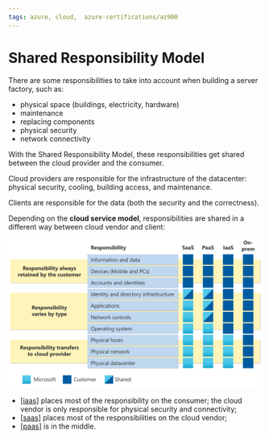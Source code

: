 ```yaml
---
tags: azure, cloud,  azure-certifications/az900
---
```


# Shared Responsibility Model

There are some responsibilities to take into account when building a server factory, such as:

- physical space (buildings, electricity, hardware)
- maintenance
- replacing components
- physical security
- network connectivity

With the Shared Responsibility Model, these responsibilities get shared between the cloud provider and the consumer.

Cloud providers are responsible for the infrastructure of the datacenter: physical security, cooling, building access, and maintenance.

Clients are responsible for the data (both the security and the correctness).

Depending on the **cloud service model**, responsibilities are shared in a different way between cloud vendor and client:

![Shared Responsibility](shared-responsibility-model.svg)

- [[iaas]] places most of the responsibility on the consumer; the cloud vendor is only responsible for physical security and connectivity;
- [[saas]] places most of the responsibilities on the cloud vendor; 
- [[paas]] is in the middle.

 

[//begin]: # "Autogenerated link references for markdown compatibility"
[iaas]: iaas "IaaS - Infrastructure-as-a-Service"
[saas]: saas "SaaS - Software-as-a-Service"
[paas]: paas "PaaS - Platform-as-a-Service"
[//end]: # "Autogenerated link references"
